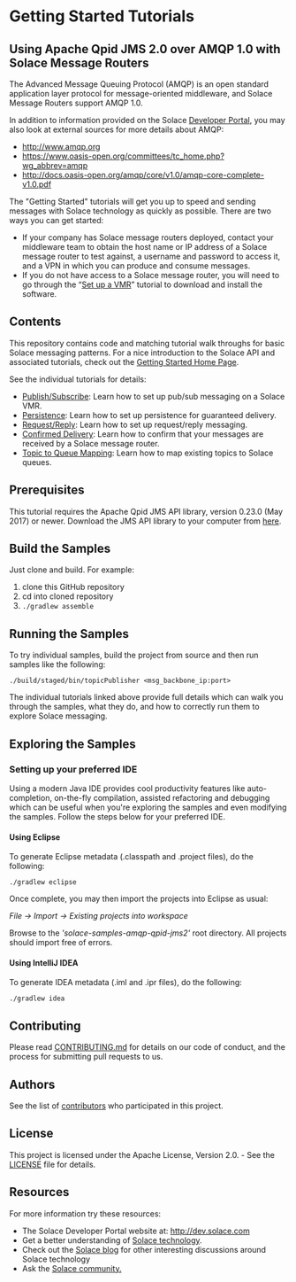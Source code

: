 # Getting Started Tutorials

## Using Apache Qpid JMS 2.0 over AMQP 1.0 with Solace Message Routers

The Advanced Message Queuing Protocol (AMQP) is an open standard application layer protocol for message-oriented middleware, and Solace Message Routers support AMQP 1.0.

In addition to information provided on the Solace [Developer Portal](http://dev.solace.com/tech/amqp/), you may also look at external sources for more details about AMQP:

 - http://www.amqp.org
 - https://www.oasis-open.org/committees/tc_home.php?wg_abbrev=amqp
 - http://docs.oasis-open.org/amqp/core/v1.0/amqp-core-complete-v1.0.pdf

The "Getting Started" tutorials will get you up to speed and sending messages with Solace technology as quickly as possible. There are two ways you can get started:

- If your company has Solace message routers deployed, contact your middleware team to obtain the host name or IP address of a Solace message router to test against, a username and password to access it, and a VPN in which you can produce and consume messages.
- If you do not have access to a Solace message router, you will need to go through the “[Set up a VMR](http://docs.solace.com/Solace-VMR-Set-Up/Setting-Up-VMRs.htm)” tutorial to download and install the software.

## Contents

This repository contains code and matching tutorial walk throughs for basic Solace messaging patterns. For a nice introduction to the Solace API and associated tutorials, check out the [Getting Started Home Page](https://solacesamples.github.io/solace-samples-amqp-qpid-jms2/).

See the individual tutorials for details:

- [Publish/Subscribe](https://solacesamples.github.io/solace-samples-amqp-qpid-jms2/publish-subscribe): Learn how to set up pub/sub messaging on a Solace VMR.
- [Persistence](https://solacesamples.github.io/solace-samples-amqp-qpid-jms2/persistence-with-queues): Learn how to set up persistence for guaranteed delivery.
- [Request/Reply](https://solacesamples.github.io/solace-samples-amqp-qpid-jms2/request-reply): Learn how to set up request/reply messaging.
- [Confirmed Delivery](https://solacesamples.github.io/solace-samples-amqp-qpid-jms2/confirmed-delivery): Learn how to confirm that your messages are received by a Solace message router.
- [Topic to Queue Mapping](https://solacesamples.github.io/solace-samples-amqp-qpid-jms2/topic-to-queue-mapping): Learn how to map existing topics to Solace queues.

## Prerequisites

This tutorial requires the Apache Qpid JMS API library, version 0.23.0 (May 2017) or newer. Download the JMS API library to your computer from [here](https://qpid.apache.org/releases/).

## Build the Samples

Just clone and build. For example:

  1. clone this GitHub repository
  1. cd into cloned repository
  1. `./gradlew assemble`

## Running the Samples

To try individual samples, build the project from source and then run samples like the following:

    ./build/staged/bin/topicPublisher <msg_backbone_ip:port>

The individual tutorials linked above provide full details which can walk you through the samples, what they do, and how to correctly run them to explore Solace messaging.

## Exploring the Samples

### Setting up your preferred IDE

Using a modern Java IDE provides cool productivity features like auto-completion, on-the-fly compilation, assisted refactoring and debugging which can be useful when you're exploring the samples and even modifying the samples. Follow the steps below for your preferred IDE.

#### Using Eclipse

To generate Eclipse metadata (.classpath and .project files), do the following:

    ./gradlew eclipse

Once complete, you may then import the projects into Eclipse as usual:

 *File -> Import -> Existing projects into workspace*

Browse to the *'solace-samples-amqp-qpid-jms2'* root directory. All projects should import
free of errors.

#### Using IntelliJ IDEA

To generate IDEA metadata (.iml and .ipr files), do the following:

    ./gradlew idea

## Contributing

Please read [CONTRIBUTING.md](CONTRIBUTING.md) for details on our code of conduct, and the process for submitting pull requests to us.

## Authors

See the list of [contributors](https://github.com/SolaceSamples/solace-samples-amqp-qpid-jms2/contributors) who participated in this project.

## License

This project is licensed under the Apache License, Version 2.0. - See the [LICENSE](LICENSE) file for details.

## Resources

For more information try these resources:

- The Solace Developer Portal website at: http://dev.solace.com
- Get a better understanding of [Solace technology](http://dev.solace.com/tech/).
- Check out the [Solace blog](http://dev.solace.com/blog/) for other interesting discussions around Solace technology
- Ask the [Solace community.](http://dev.solace.com/community/)
